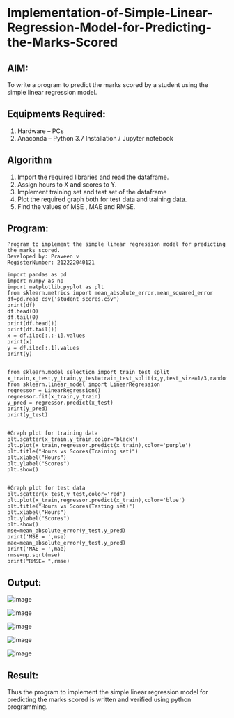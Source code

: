 # Implementation-of-Simple-Linear-Regression-Model-for-Predicting-the-Marks-Scored

## AIM:
To write a program to predict the marks scored by a student using the simple linear regression model.



## Equipments Required:
1. Hardware – PCs
2. Anaconda – Python 3.7 Installation / Jupyter notebook

## Algorithm
1. Import the required libraries and read the dataframe.
2. Assign hours to X and scores to Y.
3. Implement training set and test set of the dataframe
4. Plot the required graph both for test data and training data.
5. Find the values of MSE , MAE and RMSE.

## Program:
```
Program to implement the simple linear regression model for predicting the marks scored.
Developed by: Praveen v 
RegisterNumber: 212222040121

import pandas as pd
import numpy as np
import matplotlib.pyplot as plt
from sklearn.metrics import mean_absolute_error,mean_squared_error
df=pd.read_csv('student_scores.csv')
print(df)
df.head(0)
df.tail(0)
print(df.head())
print(df.tail())
x = df.iloc[:,:-1].values
print(x)
y = df.iloc[:,1].values
print(y)


from sklearn.model_selection import train_test_split
x_train,x_test,y_train,y_test=train_test_split(x,y,test_size=1/3,random_state=0)
from sklearn.linear_model import LinearRegression
regressor = LinearRegression()
regressor.fit(x_train,y_train)
y_pred = regressor.predict(x_test)
print(y_pred)
print(y_test)


#Graph plot for training data
plt.scatter(x_train,y_train,color='black')
plt.plot(x_train,regressor.predict(x_train),color='purple')
plt.title("Hours vs Scores(Training set)")
plt.xlabel("Hours")
plt.ylabel("Scores")
plt.show()


#Graph plot for test data
plt.scatter(x_test,y_test,color='red')
plt.plot(x_train,regressor.predict(x_train),color='blue')
plt.title("Hours vs Scores(Testing set)")
plt.xlabel("Hours")
plt.ylabel("Scores")
plt.show()
mse=mean_absolute_error(y_test,y_pred)
print('MSE = ',mse)
mae=mean_absolute_error(y_test,y_pred)
print('MAE = ',mae)
rmse=np.sqrt(mse)
print("RMSE= ",rmse)

```

## Output:
![image](https://github.com/praveensaveetha/Implementation-of-Simple-Linear-Regression-Model-for-Predicting-the-Marks-Scored/assets/119560117/0094f884-5ca4-4b1f-a096-a69cf87e7bec)

![image](https://github.com/praveensaveetha/Implementation-of-Simple-Linear-Regression-Model-for-Predicting-the-Marks-Scored/assets/119560117/85a8280a-9975-4389-addb-898906aa6685)

![image](https://github.com/praveensaveetha/Implementation-of-Simple-Linear-Regression-Model-for-Predicting-the-Marks-Scored/assets/119560117/d3865a77-e930-4ebe-b41e-1e2d9d450e8c)

![image](https://github.com/praveensaveetha/Implementation-of-Simple-Linear-Regression-Model-for-Predicting-the-Marks-Scored/assets/119560117/bff26ab5-1a05-4a19-875f-451b3a4c98d9)

![image](https://github.com/praveensaveetha/Implementation-of-Simple-Linear-Regression-Model-for-Predicting-the-Marks-Scored/assets/119560117/4e6eec39-c9b5-437c-b5bc-75aa30713958)


## Result:
Thus the program to implement the simple linear regression model for predicting the marks scored is written and verified using python programming.
